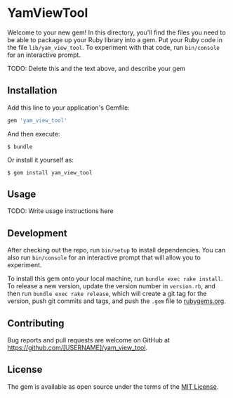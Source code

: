 # YamViewTool

Welcome to your new gem! In this directory, you'll find the files you need to be able to package up your Ruby library into a gem. Put your Ruby code in the file `lib/yam_view_tool`. To experiment with that code, run `bin/console` for an interactive prompt.

TODO: Delete this and the text above, and describe your gem

## Installation

Add this line to your application's Gemfile:

```ruby
gem 'yam_view_tool'
```

And then execute:

    $ bundle

Or install it yourself as:

    $ gem install yam_view_tool

## Usage

TODO: Write usage instructions here

## Development

After checking out the repo, run `bin/setup` to install dependencies. You can also run `bin/console` for an interactive prompt that will allow you to experiment.

To install this gem onto your local machine, run `bundle exec rake install`. To release a new version, update the version number in `version.rb`, and then run `bundle exec rake release`, which will create a git tag for the version, push git commits and tags, and push the `.gem` file to [rubygems.org](https://rubygems.org).

## Contributing

Bug reports and pull requests are welcome on GitHub at https://github.com/[USERNAME]/yam_view_tool.

## License

The gem is available as open source under the terms of the [MIT License](https://opensource.org/licenses/MIT).

